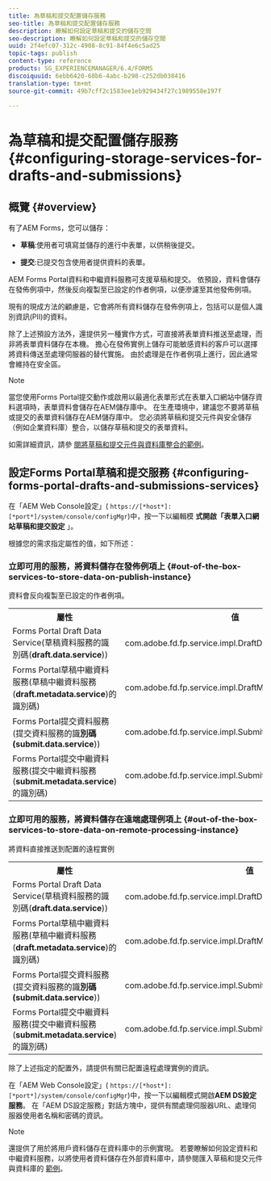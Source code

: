 ```yaml
---
title: 為草稿和提交配置儲存服務
seo-title: 為草稿和提交配置儲存服務
description: 瞭解如何設定草稿和提交的儲存空間
seo-description: 瞭解如何設定草稿和提交的儲存空間
uuid: 2f4efc07-312c-4908-8c91-84f4e6c5ad25
topic-tags: publish
content-type: reference
products: SG_EXPERIENCEMANAGER/6.4/FORMS
discoiquuid: 6ebb6420-68b6-4abc-b298-c252db038416
translation-type: tm+mt
source-git-commit: 49b7cff2c1583ee1eb929434f27c1989558e197f

---
```



# 為草稿和提交配置儲存服務 {#configuring-storage-services-for-drafts-and-submissions}

## 概覽 {#overview}

有了AEM Forms，您可以儲存：

* **草稿**:使用者可填寫並儲存的進行中表單，以供稍後提交。

* **提交**:已提交包含使用者提供資料的表單。

AEM Forms Portal資料和中繼資料服務可支援草稿和提交。 依預設，資料會儲存在發佈例項中，然後反向複製至已設定的作者例項，以便滲濾至其他發佈例項。

現有的現成方法的顧慮是，它會將所有資料儲存在發佈例項上，包括可以是個人識別資訊(PII)的資料。

除了上述預設方法外，還提供另一種實作方式，可直接將表單資料推送至處理，而非將表單資料儲存在本機。 擔心在發佈實例上儲存可能敏感資料的客戶可以選擇將資料傳送至處理伺服器的替代實施。 由於處理是在作者例項上進行，因此通常會維持在安全區。

>[!NOTE]
>
>當您使用Forms Portal提交動作或啟用以最適化表單形式在表單入口網站中儲存資料選項時，表單資料會儲存在AEM儲存庫中。 在生產環境中，建議您不要將草稿或提交的表單資料儲存在AEM儲存庫中。 您必須將草稿和提交元件與安全儲存（例如企業資料庫）整合，以儲存草稿和提交的表單資料。
>
>如需詳細資訊，請參 [閱將草稿和提交元件與資料庫整合的範例](/help/forms/using/integrate-draft-submission-database.md)。

## 設定Forms Portal草稿和提交服務 {#configuring-forms-portal-drafts-and-submissions-services}

在「AEM Web Console設定」( `https://[*host*]:[*port*]/system/console/configMgr`)中，按一下以編輯模 **式開啟「表單入口網站草稿和提交設定** 」。

根據您的需求指定屬性的值，如下所述：

### 立即可用的服務，將資料儲存在發佈例項上 {#out-of-the-box-services-to-store-data-on-publish-instance}

資料會反向複製至已設定的作者例項。

<table> 
 <tbody>
  <tr>
   <th>屬性</th> 
   <th>值</th> 
  </tr>
  <tr>
   <td>Forms Portal Draft Data Service(草稿資料服務的識別碼(<strong>draft.data.service</strong>))</td> 
   <td>com.adobe.fd.fp.service.impl.DraftDataServiceImpl<br /> </td> 
  </tr>
  <tr>
   <td>Forms Portal草稿中繼資料服務(草稿中繼資料服務(<strong>draft.metadata.service</strong>)的識別碼)</td> 
   <td>com.adobe.fd.fp.service.impl.DraftMetadataServiceImpl<br /> </td> 
  </tr>
  <tr>
   <td>Forms Portal提交資料服務(提交資料服務的識<strong>別碼(submit.data.service</strong>))</td> 
   <td>com.adobe.fd.fp.service.impl.SubmitDataServiceImpl<br /> </td> 
  </tr>
  <tr>
   <td>Forms Portal提交中繼資料服務(提交中繼資料服務(<strong>submit.metadata.service</strong>)的識別碼)</td> 
   <td>com.adobe.fd.fp.service.impl.SubmitMetadataServiceImpl<br /> </td> 
  </tr>
 </tbody>
</table>

### 立即可用的服務，將資料儲存在遠端處理例項上 {#out-of-the-box-services-to-store-data-on-remote-processing-instance}

將資料直接推送到配置的遠程實例

<table> 
 <tbody>
  <tr>
   <th>屬性</th> 
   <th>值</th> 
  </tr>
  <tr>
   <td>Forms Portal Draft Data Service(草稿資料服務的識別碼(<strong>draft.data.service</strong>))</td> 
   <td>com.adobe.fd.fp.service.impl.DraftDataServiceRemoteImpl<br /> </td> 
  </tr>
  <tr>
   <td>Forms Portal草稿中繼資料服務(草稿中繼資料服務(<strong>draft.metadata.service</strong>)的識別碼)</td> 
   <td>com.adobe.fd.fp.service.impl.DraftMetadataServiceRemoteImpl<br /> </td> 
  </tr>
  <tr>
   <td>Forms Portal提交資料服務(提交資料服務的識<strong>別碼(submit.data.service</strong>))</td> 
   <td>com.adobe.fd.fp.service.impl.SubmitDataServiceRemoteImpl<br /> </td> 
  </tr>
  <tr>
   <td>Forms Portal提交中繼資料服務(提交中繼資料服務(<strong>submit.metadata.service</strong>)的識別碼)</td> 
   <td>com.adobe.fd.fp.service.impl.SubmitMetadataServiceRemoteImpl<br /> </td> 
  </tr>
 </tbody>
</table>

除了上述指定的配置外，請提供有關已配置遠程處理實例的資訊。

在「AEM Web Console設定」( `https://[*host*]:[*port*]/system/console/configMgr`)中，按一下以編輯模式開啟**AEM DS設定服務**。 在「AEM DS設定服務」對話方塊中，提供有關處理伺服器URL、處理伺服器使用者名稱和密碼的資訊。

>[!NOTE]
>
>還提供了用於將用戶資料儲存在資料庫中的示例實現。 若要瞭解如何設定資料和中繼資料服務，以將使用者資料儲存在外部資料庫中，請參閱匯入草稿和提交元件與資料庫的 [範例](/help/forms/using/integrate-draft-submission-database.md)。

